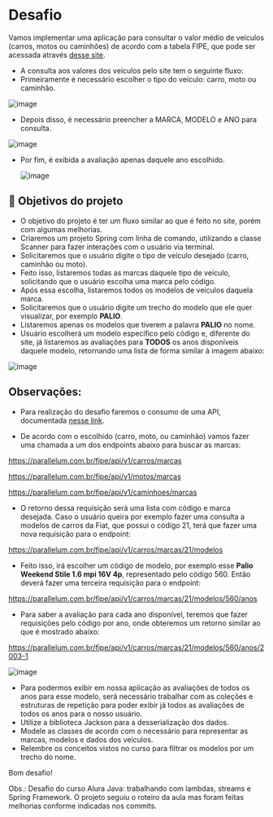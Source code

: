 # Desafio


Vamos implementar uma aplicação para consultar o valor médio de veículos (carros, motos ou caminhões) de acordo com a tabela FIPE, que pode ser acessada através [desse site](https://veiculos.fipe.org.br/).

- A consulta aos valores dos veículos pelo site tem o seguinte fluxo:
- Primeiramente é necessário escolher o tipo do veículo: carro, moto ou caminhão.

![image](https://github.com/jacqueline-oliveira/3257-java-desafio/assets/66698429/c64bc1d1-2957-4bca-9965-0ce2bf9a6207)


- Depois disso, é necessário preencher a MARCA, MODELO e ANO para consulta.

![image](https://github.com/jacqueline-oliveira/3257-java-desafio/assets/66698429/6d85805f-d6b6-40e8-a65d-17cb13a740ed)


- Por fim, é exibida a avaliação apenas daquele ano escolhido.

  ![image](https://github.com/jacqueline-oliveira/3257-java-desafio/assets/66698429/94910321-15ed-49fe-bffc-25e1c4ab52dc)



## 🔨 Objetivos do projeto

- O objetivo do projeto é ter um fluxo similar ao que é feito no site, porém com algumas melhorias.
- Criaremos um projeto Spring com linha de comando, utilizando a classe Scanner para fazer interações com o usuário via terminal.
- Solicitaremos que o usuário digite o tipo de veículo desejado (carro, caminhão ou moto).
- Feito isso, listaremos todas as marcas daquele tipo de veículo, solicitando que o usuário escolha uma marca pelo código.
- Após essa escolha, listaremos todos os modelos de veículos daquela marca.
- Solicitaremos que o usuário digite um trecho do modelo que ele quer visualizar, por exemplo **PALIO**.
- Listaremos apenas os modelos que tiverem a palavra **PALIO** no nome.
- Usuário escolherá um modelo específico pelo código e, diferente do site, já listaremos as avaliações para **TODOS** os anos disponíveis daquele modelo, retornando uma lista de forma similar à imagem abaixo:

![image](https://github.com/jacqueline-oliveira/3257-java-desafio/assets/66698429/3d0ac772-3eff-4bad-a1fd-e7c2f34a39bc)



## Observações:

- Para realização do desafio faremos o consumo de uma API, documentada [nesse link](https://deividfortuna.github.io/fipe/).

- De acordo com o escolhido (carro, moto, ou caminhão) vamos fazer uma chamada a um dos endpoints abaixo para buscar as marcas:

https://parallelum.com.br/fipe/api/v1/carros/marcas

https://parallelum.com.br/fipe/api/v1/motos/marcas

https://parallelum.com.br/fipe/api/v1/caminhoes/marcas

- O retorno dessa requisição será uma lista com código e marca desejada. Caso o usuário queira por exemplo fazer uma consulta a modelos de carros da Fiat, que possui o código 21, terá que fazer uma nova requisição para o endpoint:

https://parallelum.com.br/fipe/api/v1/carros/marcas/21/modelos

- Feito isso, irá escolher um código de modelo, por exemplo esse **Palio Weekend Stile 1.6 mpi 16V 4p**, representado pelo código 560. Então deverá fazer uma terceira requisição para o endpoint:

https://parallelum.com.br/fipe/api/v1/carros/marcas/21/modelos/560/anos

- Para saber a avaliação para cada ano disponível, teremos que fazer requisições pelo código por ano, onde obteremos um retorno similar ao que é mostrado abaixo:

https://parallelum.com.br/fipe/api/v1/carros/marcas/21/modelos/560/anos/2003-1

![image](https://github.com/jacqueline-oliveira/3257-java-desafio/assets/66698429/0bed6f40-3112-442e-a6c5-33acd8301c6c)



- Para podermos exibir em nossa aplicação as avaliações de todos os anos para esse modelo, será necessário trabalhar com as coleções e estruturas de repetição para poder exibir já todos as avaliações de todos os anos para o nosso usuário.
- Utilize a biblioteca Jackson para a desserialização dos dados.
- Modele as classes de acordo com o necessário para representar as marcas, modelos e dados dos veículos.
- Relembre os conceitos vistos no curso para filtrar os modelos por um trecho do nome. 



Bom desafio!

Obs.: Desafio do curso Alura Java: trabalhando com lambdas, streams e Spring Framework. O projeto seguiu o roteiro da aula mas foram feitas melhorias conforme indicadas nos commits. 
